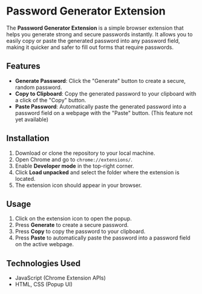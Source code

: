 # Password Generator Extension

The **Password Generator Extension** is a simple browser extension that helps you generate strong and secure passwords instantly. It allows you to easily copy or paste the generated password into any password field, making it quicker and safer to fill out forms that require passwords.

## Features

- **Generate Password**: Click the "Generate" button to create a secure, random password.
- **Copy to Clipboard**: Copy the generated password to your clipboard with a click of the "Copy" button.
- **Paste Password**: Automatically paste the generated password into a password field on a webpage with the "Paste" button. (This feature not yet available)

## Installation

1. Download or clone the repository to your local machine.
2. Open Chrome and go to `chrome://extensions/`.
3. Enable **Developer mode** in the top-right corner.
4. Click **Load unpacked** and select the folder where the extension is located.
5. The extension icon should appear in your browser.

## Usage

1. Click on the extension icon to open the popup.
2. Press **Generate** to create a secure password.
3. Press **Copy** to copy the password to your clipboard.
4. Press **Paste** to automatically paste the password into a password field on the active webpage.

## Technologies Used

- JavaScript (Chrome Extension APIs)
- HTML, CSS (Popup UI)

